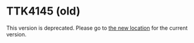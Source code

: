 TTK4145 (old)
=============

This version is deprecated. Please go to [the new location](https://github.com/TTK4145/) for the current version.
